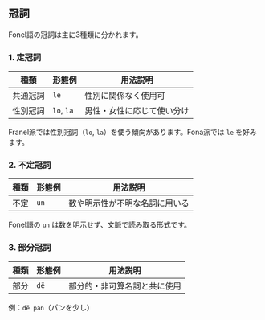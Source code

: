## 冠詞

Fonel語の冠詞は主に3種類に分かれます。

### 1. 定冠詞

| 種類     | 形態例      | 用法説明                   |
|----------|-------------|----------------------------|
| 共通冠詞 | `le`        | 性別に関係なく使用可       |
| 性別冠詞 | `lo`, `la`  | 男性・女性に応じて使い分け |

Franel派では性別冠詞（`lo`, `la`）を使う傾向があります。Fona派では `le` を好みます。

### 2. 不定冠詞

| 種類 | 形態例 | 用法説明                         |
|------|--------|----------------------------------|
| 不定 | `un`   | 数や明示性が不明な名詞に用いる   |

Fonel語の `un` は数を明示せず、文脈で読み取る形式です。

### 3. 部分冠詞

| 種類 | 形態例 | 用法説明                         |
|------|--------|----------------------------------|
| 部分 | `dë`   | 部分的・非可算名詞と共に使用     |

例：`dë pan`（パンを少し）
